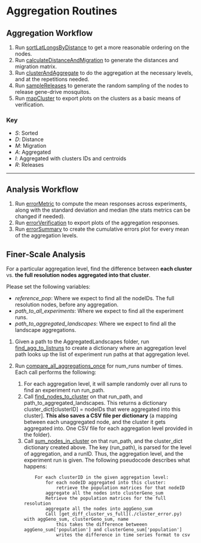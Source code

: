 # Aggregation Routines

##  Aggregation Workflow

1. Run [sortLatLongsByDistance](./sortLatLongsByDistance.py) to get a more reasonable ordering on the nodes.
2. Run [calculateDistanceAndMigration](./calculateDistanceAndMigration.py) to generate the distances and migration matrix.
3. Run [clusterAndAggregate](./clusterAndAggregate.py) to do the aggregation at the necessary levels, and at the repetitions needed.
4. Run [sampleReleases](./sampleReleases.py) to generate the random sampling of the nodes to release gene-drive mosquitos.
5. Run [mapCluster](./mapClusters.py) to export plots on the clusters as a basic means of verification.

###  Key

* *S*: Sorted
* *D*: Distance
* *M*: Migration
* *A*: Aggregated
* *I*: Aggregated with clusters IDs and centroids
* *R*: Releases

<hr>

##  Analysis Workflow

1. Run [errorMetric](./errorMetric.py) to compute the mean responses across experiments, along with the standard deviation and median (the stats metrics can be changed if needed).
2. Run [errorVerification](./errorVerification.py) to export plots of the aggregation responses.
3. Run [errorSummary](./errorSummary.py) to create the cumulative errors plot for every mean of the aggregation levels.

## Finer-Scale Analysis
For a particular aggregation level, find the difference between **each cluster** vs. **the full resolution nodes aggregated into that cluster**.

Please set the following variables: 
* *reference_pop*: Where we expect to find all the nodeIDs. The full resolution nodes, before any aggregation. 
* *path_to_all_experiments*: Where we expect to find all the experiment runs. 
* *path_to_aggregated_landscapes*: Where we expect to find all the landscape aggregations.

1. Given a path to the AggregatedLandscapes folder, run [find_agg_to_listruns](./cluster_error.py) to create a dictionary where an aggregation level path looks up the list of experiment run paths at that aggregation level.

2. Run [compare_all_aggregations_once](./cluster_error.py) for num_runs number of times. Each call performs the following:
    1. For each aggregation level, it will sample randomly over all runs to find an experiment run run_path.
    2. Call [find_nodes_to_cluster](./cluster_error.py) on that run_path, and path_to_aggregated_landscapes. This returns a dictionary cluster_dict[clusterID] = nodeIDs that were aggregated into this cluster]. **This also saves a CSV file per dictionary** (a mapping between each unaggregated node, and the cluster it gets aggregated into. One CSV file for each aggregation level provided in the folder). 
    3. Call [sum_nodes_in_cluster](./cluster_error.py) on that run_path, and the cluster_dict dictionary created above. The key (run_path), is parsed for the level of aggregation, and a runID. Thus, the aggregation level, and the experiment run is given. The following pseudocode describes what happens:
        ```
            For each clusterID in the given aggregation level:
                for each nodeID aggregated into this cluster:
                    retrieve the population matrices for that nodeID
                aggregate all the nodes into clusterGeno_sum
                Retrieve the population matrices for the full resolution 
                aggregate all the nodes into aggGeno_sum
                Call [get_diff_cluster_vs_full](./cluster_error.py) with aggGeno_sum, clusterGeno_sum, name
                    this takes the difference betweeen aggGeno_sum['population'] and clusterGeno_sum['population']
                    writes the difference in time series format to csv
        ```
